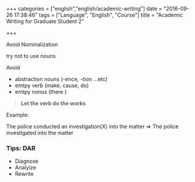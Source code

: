 +++
categories = ["english","english/academic-writing"]
date = "2016-09-26 17:38:46"
tags = ["Language", "English", "Course"]
title = "Academic Writing for Graduate Student 2"

+++

Avoid Nominalization

try not to use nouns

Avoid

- abstraction nouns (-ence, -tion ...etc)
- emtpy verb (make, cause, do)
- emtpy nonus (there )

> __Let the verb do the works__

Example:

The police conducted an investigation(X) into the matter
=> The police investigated into the matter

### Tips: DAR

- Diagnose
- Analyize
- Rewrite